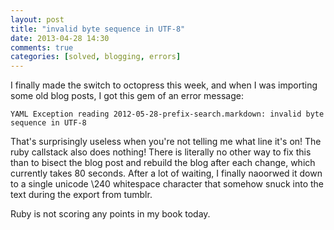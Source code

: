 ```yaml
---
layout: post
title: "invalid byte sequence in UTF-8"
date: 2013-04-28 14:30
comments: true
categories: [solved, blogging, errors]
---
```


I finally made the switch to octopress this week, and when I was
importing some old blog posts, I got this gem of an error message:

    YAML Exception reading 2012-05-28-prefix-search.markdown: invalid byte
    sequence in UTF-8

<!-- more -->
That's surprisingly useless when you're not telling me what line it's
on! The ruby callstack also does nothing! There is literally no other
way to fix this than to bisect the blog post and rebuild the blog
after each change, which currently takes 80 seconds. After a lot of
waiting, I finally naoorwed it down to a single unicode \240
whitespace character that somehow snuck into the text during the
export from tumblr.

Ruby is not scoring any points in my book today.
